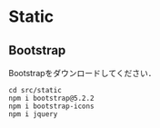 # Static
## Bootstrap
Bootstrapをダウンロードしてください．
```
cd src/static
npm i bootstrap@5.2.2
npm i bootstrap-icons
npm i jquery
```
